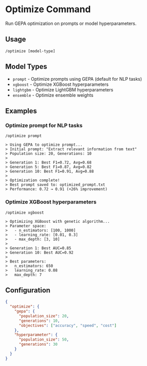 # Optimize Command

Run GEPA optimization on prompts or model hyperparameters.

## Usage

```
/optimize [model-type]
```

## Model Types

- `prompt` - Optimize prompts using GEPA (default for NLP tasks)
- `xgboost` - Optimize XGBoost hyperparameters
- `lightgbm` - Optimize LightGBM hyperparameters
- `ensemble` - Optimize ensemble weights

## Examples

### Optimize prompt for NLP tasks

```
/optimize prompt

> Using GEPA to optimize prompt...
> Initial prompt: "Extract relevant information from text"
> Population size: 20, Generations: 10
>
> Generation 1: Best F1=0.72, Avg=0.68
> Generation 5: Best F1=0.87, Avg=0.82
> Generation 10: Best F1=0.91, Avg=0.88
>
> Optimization complete!
> Best prompt saved to: optimized_prompt.txt
> Performance: 0.72 → 0.91 (+26% improvement)
```

### Optimize XGBoost hyperparameters

```
/optimize xgboost

> Optimizing XGBoost with genetic algorithm...
> Parameter space:
>   - n_estimators: [100, 1000]
>   - learning_rate: [0.01, 0.3]
>   - max_depth: [3, 10]
>
> Generation 1: Best AUC=0.85
> Generation 10: Best AUC=0.92
>
> Best parameters:
>   n_estimators: 650
>   learning_rate: 0.08
>   max_depth: 7
```

## Configuration

```json
{
  "optimize": {
    "gepa": {
      "population_size": 20,
      "generations": 10,
      "objectives": ["accuracy", "speed", "cost"]
    },
    "hyperparameter": {
      "population_size": 50,
      "generations": 30
    }
  }
}
```
